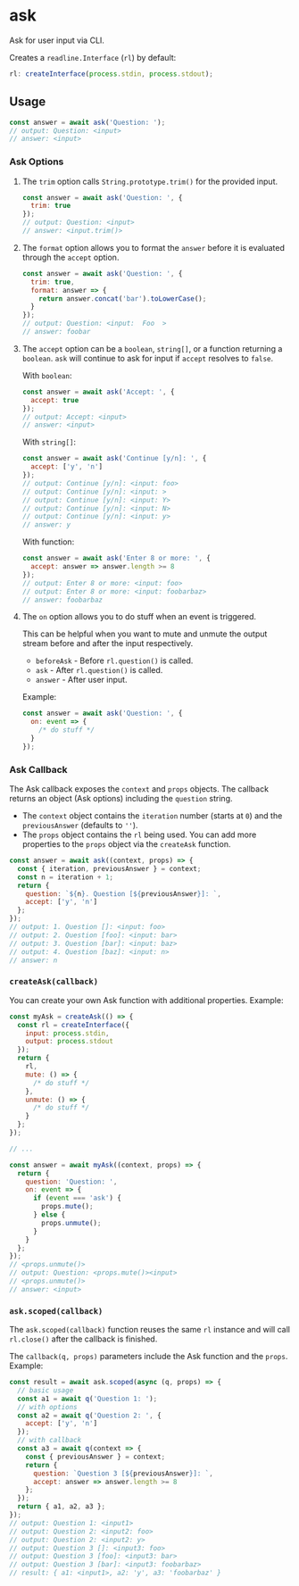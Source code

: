 # ask

Ask for user input via CLI.

Creates a `readline.Interface` (`rl`) by default:

```js
rl: createInterface(process.stdin, process.stdout);
```

## Usage

```js
const answer = await ask('Question: ');
// output: Question: <input>
// answer: <input>
```

### Ask Options

1. The `trim` option calls `String.prototype.trim()` for the provided input.

   ```js
   const answer = await ask('Question: ', {
     trim: true
   });
   // output: Question: <input>
   // answer: <input.trim()>
   ```

2. The `format` option allows you to format the `answer` before it is evaluated through the `accept` option.

   ```js
   const answer = await ask('Question: ', {
     trim: true,
     format: answer => {
       return answer.concat('bar').toLowerCase();
     }
   });
   // output: Question: <input:  Foo  >
   // answer: foobar
   ```

3. The `accept` option can be a `boolean`, `string[]`, or a function returning a `boolean`. `ask` will continue to ask for input if `accept` resolves to `false`.

   With `boolean`:

   ```js
   const answer = await ask('Accept: ', {
     accept: true
   });
   // output: Accept: <input>
   // answer: <input>
   ```

   With `string[]`:

   ```js
   const answer = await ask('Continue [y/n]: ', {
     accept: ['y', 'n']
   });
   // output: Continue [y/n]: <input: foo>
   // output: Continue [y/n]: <input: >
   // output: Continue [y/n]: <input: Y>
   // output: Continue [y/n]: <input: N>
   // output: Continue [y/n]: <input: y>
   // answer: y
   ```

   With function:

   ```js
   const answer = await ask('Enter 8 or more: ', {
     accept: answer => answer.length >= 8
   });
   // output: Enter 8 or more: <input: foo>
   // output: Enter 8 or more: <input: foobarbaz>
   // answer: foobarbaz
   ```

4. The `on` option allows you to do stuff when an event is triggered.

   This can be helpful when you want to mute and unmute the output stream before and after the input respectively.

   - `beforeAsk` - Before `rl.question()` is called.
   - `ask` - After `rl.question()` is called.
   - `answer` - After user input.

   Example:

   ```js
   const answer = await ask('Question: ', {
     on: event => {
       /* do stuff */
     }
   });
   ```

### Ask Callback

The Ask callback exposes the `context` and `props` objects. The callback returns an object (Ask options) including the `question` string.

- The `context` object contains the `iteration` number (starts at `0`) and the `previousAnswer` (defaults to `''`).
- The `props` object contains the `rl` being used. You can add more properties to the `props` object via the `createAsk` function.

```js
const answer = await ask((context, props) => {
  const { iteration, previousAnswer } = context;
  const n = iteration + 1;
  return {
    question: `${n}. Question [${previousAnswer}]: `,
    accept: ['y', 'n']
  };
});
// output: 1. Question []: <input: foo>
// output: 2. Question [foo]: <input: bar>
// output: 3. Question [bar]: <input: baz>
// output: 4. Question [baz]: <input: n>
// answer: n
```

### `createAsk(callback)`

You can create your own Ask function with additional properties. Example:

```js
const myAsk = createAsk(() => {
  const rl = createInterface({
    input: process.stdin,
    output: process.stdout
  });
  return {
    rl,
    mute: () => {
      /* do stuff */
    },
    unmute: () => {
      /* do stuff */
    }
  };
});

// ...

const answer = await myAsk((context, props) => {
  return {
    question: 'Question: ',
    on: event => {
      if (event === 'ask') {
        props.mute();
      } else {
        props.unmute();
      }
    }
  };
});
// <props.unmute()>
// output: Question: <props.mute()><input>
// <props.unmute()>
// answer: <input>
```

### `ask.scoped(callback)`

The `ask.scoped(callback)` function reuses the same `rl` instance and will call `rl.close()` after the callback is finished.

The `callback(q, props)` parameters include the Ask function and the `props`. Example:

```js
const result = await ask.scoped(async (q, props) => {
  // basic usage
  const a1 = await q('Question 1: ');
  // with options
  const a2 = await q('Question 2: ', {
    accept: ['y', 'n']
  });
  // with callback
  const a3 = await q(context => {
    const { previousAnswer } = context;
    return {
      question: `Question 3 [${previousAnswer}]: `,
      accept: answer => answer.length >= 8
    };
  });
  return { a1, a2, a3 };
});
// output: Question 1: <input1>
// output: Question 2: <input2: foo>
// output: Question 2: <input2: y>
// output: Question 3 []: <input3: foo>
// output: Question 3 [foo]: <input3: bar>
// output: Question 3 [bar]: <input3: foobarbaz>
// result: { a1: <input1>, a2: 'y', a3: 'foobarbaz' }
```
